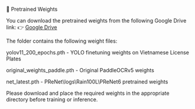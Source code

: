 🔗 Pretrained Weights

You can download the pretrained weights from the following Google Drive link:
👉 [Google Drive](https://drive.google.com/drive/folders/1tqchFpQig-Q3iDR3kzcSPCYQ-UGNSHvC?usp=sharing) 

The folder contains the following weight files:

yolov11_200_epochs.pth - YOLO finetuning weights on Vietnamese License Plates

original_weights_paddle.pth - Original PaddleOCRv5 weights

net_latest.pth - PReNet\logs\Rain100L\PReNet6 pretrained weights

Please download and place the required weights in the appropriate directory before training or inference.

